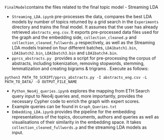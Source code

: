 
`FinalModel`contains the files related to the final topic model - Streaming LDA

* `Streaming_LDA.ipynb` pre-processes the data, compares the best LDA models by number of topics returned by a grid search in the `Experiments` directory and trains the final model. It assumes that the user has already retrieved `abstracts_eng.csv`. It exports pre-processed data files used for the graph and the embedding side, `collection_cleaned.p` and `collection_cleaned_fullwords.p` respectively, as well as the Streaming LDA models trained on four different batches, `LDA1batch1.bin`, `LDA1batch2.bin`, `LDA1batch3.bin` and `LDA1batch4.bin`.
* `pprcs_abstracts.py ` provides a script for pre-processing the corpus of abstracts, including tokenization, removing stopwords, stemming, lemmatization and creating bigrams & trigrams . Execute as follows:
```
python3 PATH_TO_SCRIPT/pprcs_abstracts.py -I abstracts_eng.csv -L PATH_TO_DATA/ -O OUTPUT_FILE_NAME
```

* `Python_Neo4j_queries.ipynb` explores the mapping from ETH Search query input to Neo4j queries and, more importantly, provides the necessary Cypher code to enrich the graph with expert scores.
* Example queries can be found in `Graph_Queries.txt`
* `Embedding_LDA.ipynb` provides the pipeline for the embedding representations of the topics, documents, authors and queries as well as visualisations of their similarity in the embedding space. It takes `collection_cleaned_fullwords.p` and the streaming LDA models as input.
